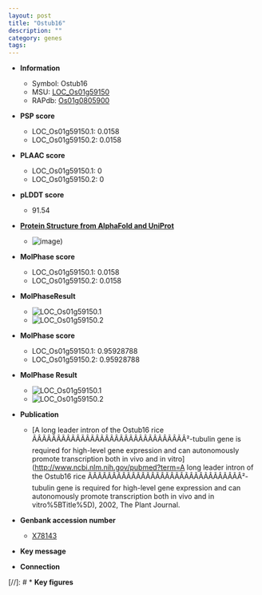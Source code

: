 ```yaml
---
layout: post
title: "Ostub16"
description: ""
category: genes
tags: 
---
```


* **Information**  
    + Symbol: Ostub16  
    + MSU: [LOC_Os01g59150](http://rice.plantbiology.msu.edu/cgi-bin/ORF_infopage.cgi?orf=LOC_Os01g59150)  
    + RAPdb: [Os01g0805900](http://rapdb.dna.affrc.go.jp/viewer/gbrowse_details/irgsp1?name=Os01g0805900)  

* **PSP score**  
    + LOC_Os01g59150.1: 0.0158 
    + LOC_Os01g59150.2: 0.0158 

* **PLAAC score**  
    + LOC_Os01g59150.1: 0 
    + LOC_Os01g59150.2: 0 

* **pLDDT score**
    + 91.54

* **[Protein Structure from AlphaFold and UniProt](https://www.uniprot.org/uniprotkb/P45960/entry#structure)**
    + ![image](https://ricepsp.github.io/images/P/AF-P45960-F1.png))

* **MolPhase score**
    + LOC_Os01g59150.1: 0.0158
    + LOC_Os01g59150.2: 0.0158

* **MolPhaseResult**
    + ![LOC_Os01g59150.1](https://ricepsp.github.io/pictures/LOC_Os01g/LOC_Os01g59150.1.png)
    + ![LOC_Os01g59150.2](https://ricepsp.github.io/pictures/LOC_Os01g/LOC_Os01g59150.2.png)

* **MolPhase score**
    + LOC_Os01g59150.1: 0.95928788
    + LOC_Os01g59150.2: 0.95928788

* **MolPhase Result**
    + ![LOC_Os01g59150.1](https://304243504.github.io/Pictures/LOC_Os01g/LOC_Os01g59150.1.png)
    + ![LOC_Os01g59150.2](https://304243504.github.io/Pictures/LOC_Os01g/LOC_Os01g59150.2.png)

* **Publication**  
    + [A long leader intron of the Ostub16 rice ÃÂÃÂÃÂÃÂÃÂÃÂÃÂÃÂÃÂÃÂÃÂÃÂÃÂÃÂÃÂÃÂ²-tubulin gene is required for high-level gene expression and can autonomously promote transcription both in vivo and in vitro](http://www.ncbi.nlm.nih.gov/pubmed?term=A long leader intron of the Ostub16 rice ÃÂÃÂÃÂÃÂÃÂÃÂÃÂÃÂÃÂÃÂÃÂÃÂÃÂÃÂÃÂÃÂ²-tubulin gene is required for high-level gene expression and can autonomously promote transcription both in vivo and in vitro%5BTitle%5D), 2002, The Plant Journal.

* **Genbank accession number**  
    + [X78143](http://www.ncbi.nlm.nih.gov/nuccore/X78143)

* **Key message**  

* **Connection**  

[//]: # * **Key figures**  


